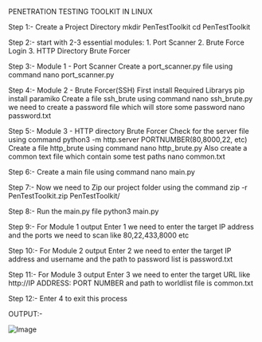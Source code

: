 PENETRATION TESTING TOOLKIT IN LINUX

Step 1:-
        Create a Project Directory
            mkdir PenTestToolkit
            cd PenTestToolkit

Step 2:-
        start with 2-3 essential modules:
        1. Port Scanner
        2. Brute Force Login
        3. HTTP Directory Brute Forcer

Step 3:-
        Module 1 - Port Scanner
        Create a port_scanner.py file using command 
            nano port_scanner.py

Step 4:-
        Module 2 - Brute Forcer(SSH)
            First install Required Librarys
                pip install paramiko
            Create a file ssh_brute using command
                nano ssh_brute.py
            we need to create a password file which will store some password
                nano password.txt

Step 5:-
        Module 3 - HTTP directory Brute Forcer
            Check for the server file using command
                python3 -m http.server PORTNUMBER(80,8000,22, etc)
            Create a file http_brute using command
                nano http_brute.py
            Also create a common text file which contain some test paths
                nano common.txt

Step 6:-
        Create a main file using command
            nano main.py 

Step 7:- 
        Now we need to Zip our project folder using the command
            zip -r PenTestToolkit.zip PenTestToolkit/
            
Step 8:-
        Run the main.py file
            python3 main.py

Step 9:-
        For Module 1 output 
        Enter 1
        we need to enter the target IP address and the ports we need to scan like 80,22,433,8000 etc

Step 10:-
        For Module 2 output 
        Enter 2
        we need to enter the target IP address and username and the path to password list is password.txt

Step 11:-
        For Module 3 output
        Enter 3
        we need to enter the target URL like http://IP ADDRESS: PORT NUMBER
        and path to worldlist file is common.txt

Step 12:-
        Enter 4 to exit this process


OUTPUT:-

![Image](https://github.com/user-attachments/assets/b688af75-b255-4bf8-8790-b98da1ebe7af)